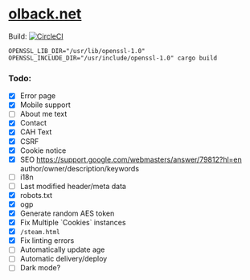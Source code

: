 # [olback.net](https://olback.net)
Build: [![CircleCI](https://circleci.com/gh/olback/olback.net/tree/3.0.svg?style=svg)](https://circleci.com/gh/olback/olback.net/tree/3.0)  

```terminal
OPENSSL_LIB_DIR="/usr/lib/openssl-1.0" OPENSSL_INCLUDE_DIR="/usr/include/openssl-1.0" cargo build
```

### Todo:
* [x] Error page
* [x] Mobile support
* [ ] About me text
* [x] Contact
* [x] CAH Text
* [x] CSRF
* [x] Cookie notice
* [x] SEO https://support.google.com/webmasters/answer/79812?hl=en author/owner/description/keywords
* [ ] i18n
* [ ] Last modified header/meta data
* [x] robots.txt
* [x] ogp
* [x] Generate random AES token
* [x] Fix Multiple \`Cookies\` instances
* [x] `/steam.html`
* [x] Fix linting errors
* [ ] Automatically update age
* [ ] Automatic delivery/deploy
* [ ] Dark mode?
